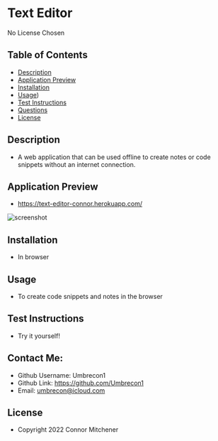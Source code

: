 # Text Editor
No License Chosen
## Table of Contents 
- [Description](#description) 
- [Application Preview](#application-preview)
- [Installation](#installation)
- [Usage](#usage))
- [Test Instructions](#test-instructions)
- [Questions](#questions)
- [License](#license)

## Description
- A web application that can be used offline to create notes or code snippets without an internet connection.

## Application Preview

- https://text-editor-connor.herokuapp.com/

![screenshot]("screenshot.png")

## Installation
- In browser

## Usage
- To create code snippets and notes in the browser

## Test Instructions
- Try it yourself!

## Contact Me:
- Github Username: Umbrecon1<br/>
- Github Link: https://github.com/Umbrecon1<br/> 
- Email: umbrecon@icloud.com<br/>

## License
- Copyright 2022 Connor Mitchener
 
